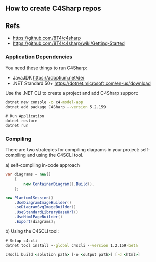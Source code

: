 
## How to create  C4Sharp repos


## Refs
- https://github.com/8T4/c4sharp
- https://github.com/8T4/c4sharp/wiki/Getting-Started


 
### Application Dependencies
You need these things to run C4Sharp:

- JavaJDK https://adoptium.net/de/
- .NET Standard 50+  https://dotnet.microsoft.com/en-us/download


Use the .NET CLI to create a project and add C4Sharp support:
```cmd
dotnet new console -o c4-model-app
dotnet add package C4Sharp --version 5.2.159

# Run Application
dotnet restore
dotnet run
```

### Compiling
There are two strategies for compiling diagrams in your project: self-compiling and using the C4SCLI tool.

a) self-compiling in-code approach
```c#
var diagrams = new[]
    {
        new ContainerDiagram().Build(),
    };

new PlantumlSession()
    .UseDiagramImageBuilder()
    .seDiagramSvgImageBuilder()
    .UseStandardLibraryBaseUrl()
    .UseHtmlPageBuilder()
    .Export(diagrams);
```

b) Using the C4SCLI tool:
```cmd
# Setup c4scli
dotnet tool install --global c4scli --version 1.2.159-beta

c4scli build <solution path> [-o <output path>] [-d <html>]
```